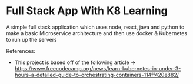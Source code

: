 # Full Stack App With K8 Learning
A simple full stack application which uses node, react, java and python to make a basic Microservice architecture and then use docker &amp; Kubernetes to run up the servers



References:
* This project is based off of the following article 
  -> https://www.freecodecamp.org/news/learn-kubernetes-in-under-3-hours-a-detailed-guide-to-orchestrating-containers-114ff420e882/
